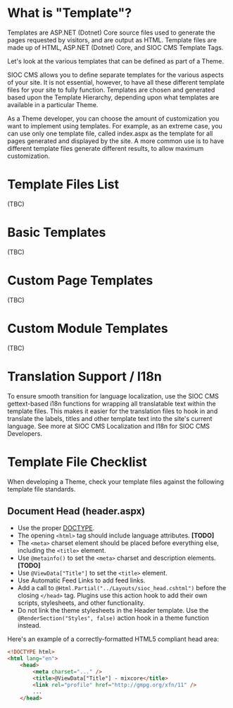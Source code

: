 # What is "Template"?

Templates are ASP.NET (Dotnet) Core source files used to generate the pages requested by visitors, and are output as HTML. Template files are made up of HTML, ASP.NET (Dotnet) Core, and SIOC CMS Template Tags.

Let's look at the various templates that can be defined as part of a Theme.

SIOC CMS allows you to define separate templates for the various aspects of your site. It is not essential, however, to have all these different template files for your site to fully function. Templates are chosen and generated based upon the Template Hierarchy, depending upon what templates are available in a particular Theme.

As a Theme developer, you can choose the amount of customization you want to implement using templates. For example, as an extreme case, you can use only one template file, called index.aspx as the template for all pages generated and displayed by the site. A more common use is to have different template files generate different results, to allow maximum customization.

# Template Files List

(TBC)

# Basic Templates

(TBC)

# Custom Page Templates

(TBC)

# Custom Module Templates

(TBC)

# Translation Support / I18n

To ensure smooth transition for language localization, use the SIOC CMS gettext-based i18n functions for wrapping all translatable text within the template files. This makes it easier for the translation files to hook in and translate the labels, titles and other template text into the site's current language. See more at SIOC CMS Localization and I18n for SIOC CMS Developers.

# Template File Checklist

When developing a Theme, check your template files against the following template file standards.

## Document Head (header.aspx)

- Use the proper [DOCTYPE](https://en.wikipedia.org/wiki/Document_Type_Declaration).
- The opening `<html>` tag should include language attributes. **[TODO]**
- The `<meta>` charset element should be placed before everything else, including the `<title>` element.
- Use `@metainfo()` to set the `<meta>` charset and description elements. **[TODO]**
- Use `@ViewData["Title"]` to set the `<title>` element.
- Use Automatic Feed Links to add feed links. 
- Add a call to `@Html.Partial("../Layouts/sioc_head.cshtml")` before the closing `</head>` tag. Plugins use this action hook to add their own scripts, stylesheets, and other functionality.
- Do not link the theme stylesheets in the Header template. Use the `@RenderSection("Styles", false)` action hook in a theme function instead.

Here's an example of a correctly-formatted HTML5 compliant head area:

```aspx
<!DOCTYPE html>
<html lang="en">
    <head>
        <meta charset="..." />
        <title>@ViewData["Title"] - mixcore</title>
        <link rel="profile" href="http://gmpg.org/xfn/11" />
        ...
    </head>
```

